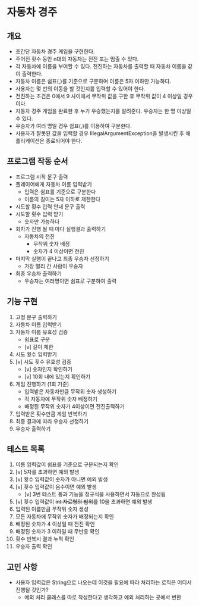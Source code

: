 # 자동차 경주
## 개요
- 초간단 자동차 경주 게임을 구현한다.
- 주어진 횟수 동안 n대의 자동차는 전진 또는 멈출 수 있다.
- 각 자동차에 이름을 부여할 수 있다. 전진하는 자동차를 출력할 때 자동차 이름을 같이 출력한다.
- 자동차 이름은 쉼표(,)를 기준으로 구분하며 이름은 5자 이하만 가능하다.
- 사용자는 몇 번의 이동을 할 것인지를 입력할 수 있어야 한다.
- 전진하는 조건은 0에서 9 사이에서 무작위 값을 구한 후 무작위 값이 4 이상일 경우이다.
- 자동차 경주 게임을 완료한 후 누가 우승했는지를 알려준다. 우승자는 한 명 이상일 수 있다.
- 우승자가 여러 명일 경우 쉼표(,)를 이용하여 구분한다.
- 사용자가 잘못된 값을 입력할 경우 IllegalArgumentException을 발생시킨 후 애플리케이션은 종료되어야 한다.

## 프로그램 작동 순서
- 프로그램 시작 문구 출력
- 플레이어에게 자동차 이름 입력받기
  - 입력은 쉼표를 기준으로 구분한다
  - 이름의 길이는 5자 이하로 제한한다
- 시도할 횟수 입력 안내 문구 출력
- 시도할 횟수 입력 받기
  - 숫자만 가능하다
- 회차가 진행 될 때 마다 실행결과 출력하기
  - 자동차의 전진
    - 무작위 숫자 배정
    - 숫자가 4 이상이면 전진
- 마지막 실행이 끝나고 최종 우승자 선정하기
  - 가장 멀리 간 사람이 우승자
- 최종 우승자 출력하기
  - 우승자는 여러명이면 쉼표로 구분하여 출력

## 기능 구현
1. 고정 문구 출력하기
2. 자동차 이름 입력받기
3. 자동차 이름 유효성 검증
   - 쉼표로 구분
   - [v] 길이 제한
4. 시도 횟수 입력받기
5. [v] 시도 횟수 유효성 검증
   - [v] 숫자인지 확인하기
   - [v] 10회 내에 있는지 확인하기
6. 게임 진행하기 (1회 기준)
   - 입력받은 자동차만큼 무작위 숫자 생성하기
   - 각 자동차에 무작위 숫자 배정하기
   - 배정된 무작위 숫자가 4이상이면 전진출력하기
7. 입력받은 횟수만큼 게임 반복하기
8. 최종 결과에 따라 우승자 선정하기
9. 우승자 출력하기

## 테스트 목록
1. 이름 입력값이 쉽표를 기준으로 구분되는지 확인
2. [v] 5자를 초과하면 예외 발생
3. [v] 횟수 입력값이 숫자가 아니면 예외 발생
4. [v] 횟수 입력값이 음수이면 예외 발생
   - [v] 3번 테스트 통과 기능을 정규식을 사용하면서 자동으로 완성됨
5. [v] 횟수 입력값이 ~~int 자료형의 범위를~~ 10을 초과하면 예외 발생
6. 입력된 이름만큼 무작위 숫자 생성
7. 모든 자동차에 무작위 숫자가 배정되는지 확인
8. 배정된 숫자가 4 이상일 때 전진 확인
9. 배정된 숫자가 3 이하일 때 무반응 확인
10. 횟수 반복시 결과 누적 확인
11. 우승자 출력 확인

## 고민 사항
- 사용자 입력값은 String으로 나오는데 이것을 필요에 따라 처리하는 로직은 어디서 진행될 것인가?
  - 예외 처리 클래스를 따로 작성한다고 생각하고 예외 처리하는 곳에서 변환